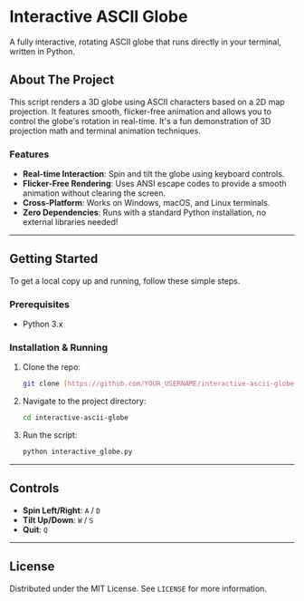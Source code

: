 # Interactive ASCII Globe

A fully interactive, rotating ASCII globe that runs directly in your terminal, written in Python.



## About The Project

This script renders a 3D globe using ASCII characters based on a 2D map projection. It features smooth, flicker-free animation and allows you to control the globe's rotation in real-time. It's a fun demonstration of 3D projection math and terminal animation techniques.

### Features
* **Real-time Interaction**: Spin and tilt the globe using keyboard controls.
* **Flicker-Free Rendering**: Uses ANSI escape codes to provide a smooth animation without clearing the screen.
* **Cross-Platform**: Works on Windows, macOS, and Linux terminals.
* **Zero Dependencies**: Runs with a standard Python installation, no external libraries needed!

---

## Getting Started

To get a local copy up and running, follow these simple steps.

### Prerequisites
* Python 3.x

### Installation & Running
1.  Clone the repo:
    ```sh
    git clone [https://github.com/YOUR_USERNAME/interactive-ascii-globe.git](https://github.com/YOUR_USERNAME/interactive-ascii-globe.git)
    ```
2.  Navigate to the project directory:
    ```sh
    cd interactive-ascii-globe
    ```
3.  Run the script:
    ```sh
    python interactive_globe.py
    ```

---

## Controls
* **Spin Left/Right**: `A` / `D`
* **Tilt Up/Down**: `W` / `S`
* **Quit**: `Q`

---

## License
Distributed under the MIT License. See `LICENSE` for more information.
